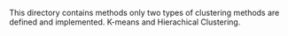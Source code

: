 This directory contains methods only two types of clustering methods are defined and implemented.
K-means and Hierachical Clustering.
